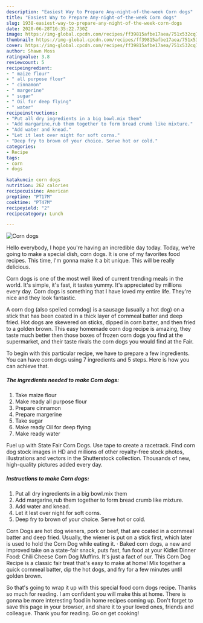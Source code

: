 ```yaml
---
description: "Easiest Way to Prepare Any-night-of-the-week Corn dogs"
title: "Easiest Way to Prepare Any-night-of-the-week Corn dogs"
slug: 1938-easiest-way-to-prepare-any-night-of-the-week-corn-dogs
date: 2020-06-28T16:35:22.730Z
image: https://img-global.cpcdn.com/recipes/ff39815afbe17aea/751x532cq70/corn-dogs-recipe-main-photo.jpg
thumbnail: https://img-global.cpcdn.com/recipes/ff39815afbe17aea/751x532cq70/corn-dogs-recipe-main-photo.jpg
cover: https://img-global.cpcdn.com/recipes/ff39815afbe17aea/751x532cq70/corn-dogs-recipe-main-photo.jpg
author: Shawn Moss
ratingvalue: 3.8
reviewcount: 5
recipeingredient:
- " maize flour"
- " all purpose flour"
- " cinnamon"
- " margerine"
- " sugar"
- " Oil for deep flying"
- " water"
recipeinstructions:
- "Put all dry ingredients in a big bowl.mix them"
- "Add margarine,rub them together to form bread crumb like mixture."
- "Add water and knead."
- "Let it lest over night for soft corns."
- "Deep fry to brown of your choice. Serve hot or cold."
categories:
- Recipe
tags:
- corn
- dogs

katakunci: corn dogs 
nutrition: 262 calories
recipecuisine: American
preptime: "PT17M"
cooktime: "PT47M"
recipeyield: "2"
recipecategory: Lunch

---
```



![Corn dogs](https://img-global.cpcdn.com/recipes/ff39815afbe17aea/751x532cq70/corn-dogs-recipe-main-photo.jpg)

Hello everybody, I hope you're having an incredible day today. Today, we're going to make a special dish, corn dogs. It is one of my favorites food recipes. This time, I'm gonna make it a bit unique. This will be really delicious.

Corn dogs is one of the most well liked of current trending meals in the world. It's simple, it's fast, it tastes yummy. It's appreciated by millions every day. Corn dogs is something that I have loved my entire life. They're nice and they look fantastic.

A corn dog (also spelled corndog) is a sausage (usually a hot dog) on a stick that has been coated in a thick layer of cornmeal batter and deep fried. Hot dogs are skewered on sticks, dipped in corn batter, and then fried to a golden brown. This easy homemade corn dog recipe is amazing, they taste much better then those boxes of frozen corn dogs you find at the supermarket, and their taste rivals the corn dogs you would find at the Fair.


To begin with this particular recipe, we have to prepare a few ingredients. You can have corn dogs using 7 ingredients and 5 steps. Here is how you can achieve that.

<!--inarticleads1-->

##### The ingredients needed to make Corn dogs:

1. Take  maize flour
1. Make ready  all purpose flour
1. Prepare  cinnamon
1. Prepare  margerine
1. Take  sugar
1. Make ready  Oil for deep flying
1. Make ready  water


Fuel up with State Fair Corn Dogs. Use tape to create a racetrack. Find corn dog stock images in HD and millions of other royalty-free stock photos, illustrations and vectors in the Shutterstock collection. Thousands of new, high-quality pictures added every day. 

<!--inarticleads2-->

##### Instructions to make Corn dogs:

1. Put all dry ingredients in a big bowl.mix them
1. Add margarine,rub them together to form bread crumb like mixture.
1. Add water and knead.
1. Let it lest over night for soft corns.
1. Deep fry to brown of your choice. Serve hot or cold.


Corn Dogs are hot dog wieners, pork or beef, that are coated in a cornmeal batter and deep fried. Usually, the wiener is put on a stick first, which later is used to hold the Corn Dog while eating it. · Baked corn dogs, a new and improved take on a state-fair snack, puts fast, fun food at your Kidlet Dinner Food: Chili Cheese Corn Dog Muffins. It&#39;s just a fact of our. This Corn Dog Recipe is a classic fair treat that&#39;s easy to make at home! Mix together a quick cornmeal batter, dip the hot dogs, and fry for a few minutes until golden brown. 

So that's going to wrap it up with this special food corn dogs recipe. Thanks so much for reading. I am confident you will make this at home. There is gonna be more interesting food in home recipes coming up. Don't forget to save this page in your browser, and share it to your loved ones, friends and colleague. Thank you for reading. Go on get cooking!

